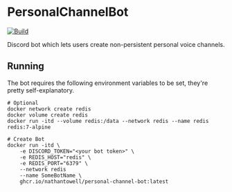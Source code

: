 # PersonalChannelBot

[![Build](https://github.com/nathantowell/PersonalChannelBot/workflows/Build%20and%20Push/badge.svg)](https://github.com/nathantowell/PersonalChannelBot/actions/workflows/build.yml)

Discord bot which lets users create non-persistent personal voice channels.

## Running

The bot requires the following environment variables to be set, they're pretty self-explanatory.

```
# Optional
docker network create redis
docker volume create redis
docker run -itd --volume redis:/data --network redis --name redis redis:7-alpine

# Create Bot
docker run -itd \
    -e DISCORD_TOKEN="<your bot token>" \
    -e REDIS_HOST="redis" \
    -e REDIS_PORT="6379" \
    --network redis
    --name SomeBotName \
    ghcr.io/nathantowell/personal-channel-bot:latest
```

